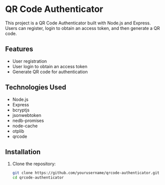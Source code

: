 # QR Code Authenticator

This project is a QR Code Authenticator built with Node.js and Express. Users can register, login to obtain an access token, and then generate a QR code.

## Features

- User registration
- User login to obtain an access token
- Generate QR code for authentication

## Technologies Used

- Node.js
- Express
- bcryptjs
- jsonwebtoken
- nedb-promises
- node-cache
- otplib
- qrcode

## Installation

1. Clone the repository:
   ```bash
   git clone https://github.com/yourusername/qrcode-authenticator.git
   cd qrcode-authenticator
